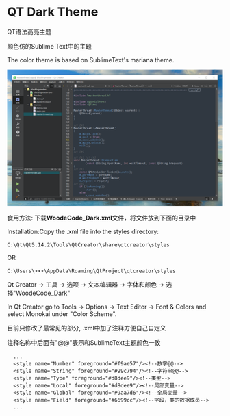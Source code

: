 # QT Dark Theme
QT语法高亮主题

颜色仿的Sublime Text中的主题

The color theme is based on SublimeText's mariana theme.

![img](DarkTheme.png)


食用方法: 下载**WoodeCode_Dark.xml**文件，将文件放到下面的目录中

Installation:Copy the .xml file into the styles directory:
```
C:\Qt\Qt5.14.2\Tools\QtCreator\share\qtcreator\styles
```
OR
```
C:\Users\×××\AppData\Roaming\QtProject\qtcreator\styles
```
Qt Creator -> 工具 -> 选项 -> 文本编辑器 -> 字体和颜色 -> 选择"WoodeCode_Dark"

In Qt Creator go to Tools -> Options -> Text Editor -> Font & Colors and select Monokai under "Color Scheme".


目前只修改了最常见的部分, .xml中加了注释方便自己自定义

注释名称中后面有"@@"表示和SublimeText主题颜色一致
```
  ...
  <style name="Number" foreground="#f9ae57"/><!--数字@@-->
  <style name="String" foreground="#99c794"/><!--字符串@@-->
  <style name="Type" foreground="#d8dee9"/><!--类型-->
  <style name="Local" foreground="#d8dee9"/><!--局部变量-->
  <style name="Global" foreground="#9aa7d6"/><!--全局变量-->
  <style name="Field" foreground="#6699cc"/><!--字段，类的数据成员-->
  ...
```
